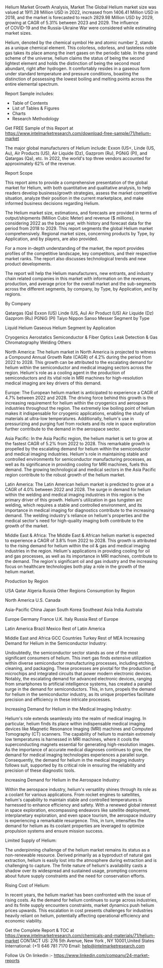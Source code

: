 Helium Market Growth Analysis, Market
The Global Helium market size was valued at 1911.28 Million USD in 2022, increased from 1406.41 Million USD in 2018, and the market is forecasted to reach 2829.98 Million USD by 2029, growing at CAGR of 5.31% between 2023 and 2029. The influence of COVID-19 and the Russia-Ukraine War were considered while estimating market sizes.



Helium, denoted by the chemical symbol He and atomic number 2, stands as a unique chemical element. This colorless, odorless, and tasteless noble gas takes its place among the inert gases on the periodic table. In the grand scheme of the universe, helium claims the status of being the second lightest element and holds the distinction of being the second most abundant, right after hydrogen. It comfortably resides in a gaseous form under standard temperature and pressure conditions, boasting the distinction of possessing the lowest boiling and melting points across the entire elemental spectrum.

Report Sample includes:
- Table of Contents
- List of Tables & Figures
- Charts
- Research Methodology

Get FREE Sample of this Report at https://www.intelmarketresearch.com/download-free-sample/71/helium-market




The major global manufacturers of Helium include: Exxon (US<, Linde (US, Au), Air Products (US), Air Liquide (Dz), Gazprom (Ru), PGNiG (Pl), and Qatargas (Qa), etc. In 2022, the world's top three vendors accounted for approximately 62% of the revenue.

Report Scope



This report aims to provide a comprehensive presentation of the global market for Helium, with both quantitative and qualitative analysis, to help readers develop business/growth strategies, assess the market competitive situation, analyze their position in the current marketplace, and make informed business decisions regarding Helium.



The Helium market size, estimations, and forecasts are provided in terms of output/shipments (Million Cubic Meter) and revenue ($ millions), considering 2022 as the base year, with history and forecast data for the period from 2018 to 2029. This report segments the global Helium market comprehensively. Regional market sizes, concerning products by Type, by Application, and by players, are also provided.



For a more in-depth understanding of the market, the report provides profiles of the competitive landscape, key competitors, and their respective market ranks. The report also discusses technological trends and new product developments.



The report will help the Helium manufacturers, new entrants, and industry chain related companies in this market with information on the revenues, production, and average price for the overall market and the sub-segments across the different segments, by company, by Type, by Application, and by regions.

By Company



Qatargas (Qa)
Exxon (US)
Linde (US, Au)
Air Product (US)
Air Liquide (Dz)
Gazprom (Ru)
PGNiG (Pl)
Taiyo Nippon Sanso
Messer
Segment by Type



Liquid Helium
Gaseous Helium
Segment by Application



Cryogenics
Aerostatics
Semiconductor & Fiber Optics
Leak Detection & Gas Chromatography
Welding
Others


North America: The helium market in North America is projected to witness a Compound Annual Growth Rate (CAGR) of 4.2% during the period from 2022 to 2028. This growth can be attributed to the escalating demand for helium within the semiconductor and medical imaging sectors across the region. Helium's role as a cooling agent in the production of semiconductors and its vital role in MRI machines for high-resolution medical imaging are key drivers of this demand.



Europe: The European helium market is anticipated to experience a CAGR of 4.7% between 2022 and 2028. The driving force behind this growth is the increasing requirement for helium within the cryogenics and aerospace industries throughout the region. The extremely low boiling point of helium makes it indispensable for cryogenic applications, enabling the study of materials at ultra-low temperatures. Additionally, helium's use in pressurizing and purging fuel from rockets and its role in space exploration further contribute to the demand in the aerospace sector.



Asia Pacific: In the Asia Pacific region, the helium market is set to grow at the fastest CAGR of 5.2% from 2022 to 2028. This remarkable growth is propelled by the escalating demand for helium within the semiconductor and medical imaging industries. Helium's role in maintaining stable and controlled environments for semiconductor manufacturing processes, as well as its significance in providing cooling for MRI machines, fuels this demand. The growing technological and medical sectors in the Asia Pacific region contribute to the robust growth of the helium market.



Latin America: The Latin American helium market is predicted to grow at a CAGR of 4.0% between 2022 and 2028. The surge in demand for helium within the welding and medical imaging industries in this region is the primary driver of this growth. Helium's utilization in gas tungsten arc welding, which requires a stable and controlled environment, and its importance in medical imaging for diagnostics contribute to the increasing demand. The welding industry's reliance on helium's properties and the medical sector's need for high-quality imaging both contribute to the growth of the market.



Middle East & Africa: The Middle East & African helium market is expected to experience a CAGR of 3.8% from 2022 to 2028. This growth is attributed to the rising demand for helium within the oil & gas and medical imaging industries in the region. Helium's applications in providing cooling for oil and gas processes, as well as its importance in MRI machines, contribute to the demand. The region's significant oil and gas industry and the increasing focus on healthcare technologies both play a role in the growth of the helium market.

Production by Region



USA
Qatar
Algeria
Russia
Other Regions
Consumption by Region



North America
U.S.
Canada


Asia-Pacific
China
Japan
South Korea
Southeast Asia
India
Australia


Europe
Germany
France
U.K.
Italy
Russia
Rest of Europe


Latin America
Brazil
Mexico
Rest of Latin America


Middle East and Africa
GCC Countries
Turkey
Rest of MEA
Increasing Demand for Helium in the Semiconductor Industry:



Undoubtedly, the semiconductor sector stands as one of the most significant consumers of helium. This inert gas finds extensive utilization within diverse semiconductor manufacturing processes, including etching, cleaning, and packaging. These processes are pivotal for the production of microchips and integrated circuits that power modern electronic devices. Notably, the escalating demand for advanced electronic devices, ranging from smartphones to artificial intelligence systems, has created a parallel surge in the demand for semiconductors. This, in turn, propels the demand for helium in the semiconductor industry, as its unique properties facilitate precision and efficiency in these intricate processes.

Increasing Demand for Helium in the Medical Imaging Industry:



Helium's role extends seamlessly into the realm of medical imaging. In particular, helium finds its place within indispensable medical imaging devices like Magnetic Resonance Imaging (MRI) machines and Computed Tomography (CT) scanners. The capability of helium to maintain extremely low temperatures is harnessed in MRI machines, where it cools the superconducting magnets essential for generating high-resolution images. As the importance of accurate medical diagnoses continues to grow, the demand for medical imaging technologies experiences a parallel surge. Consequently, the demand for helium in the medical imaging industry follows suit, supported by its critical role in ensuring the reliability and precision of these diagnostic tools.

Increasing Demand for Helium in the Aerospace Industry:



Within the aerospace industry, helium's versatility shines through its role as a coolant for various applications. From rocket engines to satellites, helium's capability to maintain stable and controlled temperatures is harnessed to enhance efficiency and safety. With a renewed global interest in space exploration, encompassing endeavors like satellite deployment, interplanetary exploration, and even space tourism, the aerospace industry is experiencing a remarkable resurgence. This, in turn, intensifies the demand for helium as its coolant properties are leveraged to optimize propulsion systems and ensure mission success.

Limited Supply of Helium:



The underpinning challenge of the helium market remains its status as a non-renewable resource. Derived primarily as a byproduct of natural gas extraction, helium is easily lost into the atmosphere during extraction and is challenging to capture. The finite nature of helium's availability casts a shadow over its widespread and sustained usage, prompting concerns about future supply constraints and the need for conservation efforts.

Rising Cost of Helium:



In recent years, the helium market has been confronted with the issue of rising costs. As the demand for helium continues to surge across industries, and its finite supply encounters constraints, market dynamics push helium prices upwards. This escalation in cost presents challenges for industries heavily reliant on helium, potentially affecting operational efficiency and economic viability.





Get the Complete Report & TOC at https://www.intelmarketresearch.com/chemicals-and-materials/71/helium-market
CONTACT US:
276 5th Avenue, New York , NY 10001,United States
International: (+1) 646 781 7170
Email: help@intelmarketresearch.com

Follow Us On linkedin :- https://www.linkedin.com/company/24-market-reports
